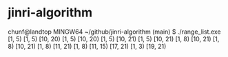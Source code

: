 # jinri-algorithm

chunf@landtop MINGW64 ~/github/jinri-algorithm (main)
$ ./range_list.exe
[1, 5)
[1, 5) [10, 20)
[1, 5) [10, 20)
[1, 5) [10, 21)
[1, 5) [10, 21)
[1, 8) [10, 21)
[1, 8) [10, 21)
[1, 8) [11, 21)
[1, 8) [11, 15) [17, 21)
[1, 3) [19, 21)



